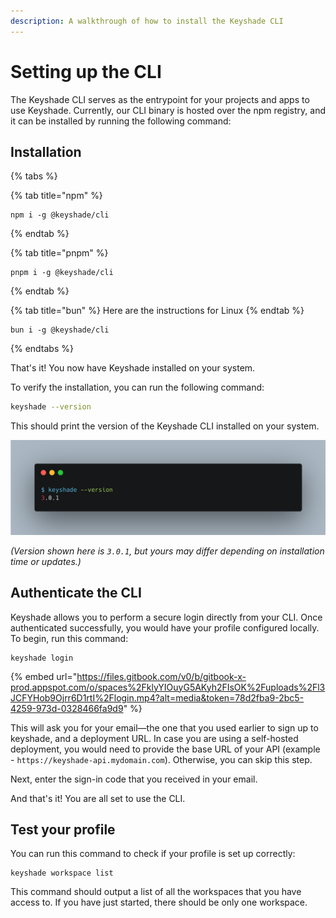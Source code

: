 ```yaml
---
description: A walkthrough of how to install the Keyshade CLI
---
```


# Setting up the CLI

The Keyshade CLI serves as the entrypoint for your projects and apps to use Keyshade. Currently, our CLI binary is hosted over the npm registry, and it can be installed by running the following command:

## Installation

{% tabs %}

{% tab title="npm" %} 
```shell
npm i -g @keyshade/cli
```
{% endtab %}

{% tab title="pnpm" %}
```shell
pnpm i -g @keyshade/cli
```
{% endtab %}

{% tab title="bun" %} Here are the instructions for Linux {% endtab %}
```shell
bun i -g @keyshade/cli
```
{% endtabs %}



That's it! You now have Keyshade installed on your system.

To verify the installation, you can run the following command:

```sh
keyshade --version
```

This should print the version of the Keyshade CLI installed on your system.

![keyshade-cli](../../blob/keyshade-version.png) 

_(Version shown here is `3.0.1`, but yours may differ depending on installation time or updates.)_

## Authenticate the CLI

Keyshade allows you to perform a secure login directly from your CLI. Once authenticated successfully, you would have your profile configured locally. To begin, run this command:
```shell
keyshade login
```

{% embed url="https://files.gitbook.com/v0/b/gitbook-x-prod.appspot.com/o/spaces%2FklyYIOuyG5AKyh2FIsOK%2Fuploads%2Fl3JCFYHob9Ojrr6D1rtI%2Flogin.mp4?alt=media&token=78d2fba9-2bc5-4259-973d-0328466fa9d9" %}


This will ask you for your email—the one that you used earlier to sign up to keyshade, and a deployment URL. In case you are using a self-hosted deployment, you would need to provide the base URL of your API (example - `https://keyshade-api.mydomain.com`).
Otherwise, you can skip this step.

Next, enter the sign-in code that you received in your email.

And that's it! You are all set to use the CLI.

## Test your profile

You can run this command to check if your profile is set up correctly:

```shell
keyshade workspace list
```

This command should output a list of all the workspaces that you have access to. If you have just started, there should be only one workspace.
